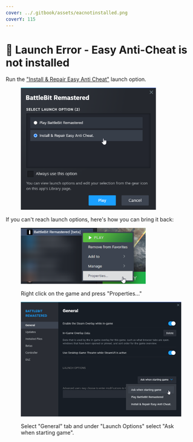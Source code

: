 ```yaml
---
cover: ../.gitbook/assets/eacnotinstalled.png
coverY: 115
---
```


# 🔘 Launch Error - Easy Anti-Cheat is not installed

Run the ["Install & Repair Easy Anti Cheat"](https://i.imgur.com/466AXn8.png) launch option.

<figure><img src="../.gitbook/assets/repaireac.png" alt="" width="357"><figcaption></figcaption></figure>

If you can't reach launch options, here's how you can bring it back:

<figure><img src="../.gitbook/assets/properties.png" alt="" width="330"><figcaption><p>Right click on the game and press "Properties..."</p></figcaption></figure>

<figure><img src="../.gitbook/assets/askwhenstarting.png" alt="" width="563"><figcaption><p>Select "General" tab and under "Launch Options" select "Ask when starting game".</p></figcaption></figure>
